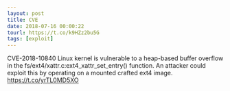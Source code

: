 ```yaml
---
layout: post
title: CVE
date: 2018-07-16 00:00:22
tourl: https://t.co/k9HZz2bu5G
tags: [exploit]
---
```

CVE-2018-10840 Linux kernel is vulnerable to a heap-based buffer overflow in the fs/ext4/xattr.c:ext4_xattr_set_entry() function. An attacker could exploit this by operating on a mounted crafted ext4 image.  https://t.co/yrTL0MD5XO